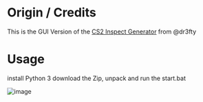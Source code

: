 # Origin / Credits
This is the GUI Version of the [CS2 Inspect Generator](https://github.com/dr3fty/cs2-inspect-gen) from @dr3fty

# Usage
install Python 3
download the Zip, unpack and run the start.bat

![image](https://github.com/MeckeDev/cs2-inspect-gui/assets/43956685/73e1a01a-12f3-4bd0-9013-79e54025739f)
